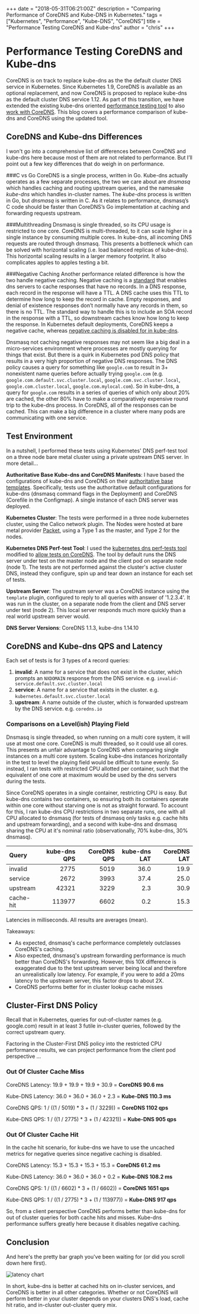 +++
date = "2018-05-31T06:21:00Z"
description = "Comparing Performance of CoreDNS and Kube-DNS in Kubernetes."
tags = ["Kubernetes", "Performance", "Kube-DNS", "CoreDNS"]
title = "Performance Testing CoreDNS and Kube-dns"
author = "chris"
+++

# Performance Testing CoreDNS and Kube-dns

CoreDNS is on track to replace kube-dns as the the default cluster DNS service in Kubernetes.  Since Kubernetes 1.9, CoreDNS is available as an optional replacement, and now CoreDNS is proposed to replace kube-dns as the default cluster DNS service 1.12. As part of this transition, we have extended the existing kube-dns oriented [performance testing tool](https://github.com/kubernetes/perf-tests/tree/master/dns) to also [work with CoreDNS](https://github.com/kubernetes/perf-tests/pull/114).  This blog covers a performance comparison of kube-dns and CoreDNS using the updated tool.


## CoreDNS and Kube-dns Differences

I won't go into a comprehensive list of differences between CoreDNS and kube-dns here because most of them are not related to performance. But I’ll point out a few key differences that do weigh in on performance.

###C vs Go
CoreDNS is a single process, written in Go. Kube-dns actually operates as a few separate processes, the two we care about are *dnsmasq* which handles caching and routing upstream queries, and the namesake *kube-dns* which handles in-cluster names.  The *kube-dns* process is written in Go, but *dnsmasq* is written in C.  As it relates to performance, dnsmasq’s C code should be faster than CoreDNS’s Go implementation at caching and forwarding requests upstream. 

###Multithreading
Dnsmasq is single threaded, so its CPU usage is restricted to one core. CoreDNS is multi-threaded, to it can scale higher in a single instance by consuming multiple cores.  In kube-dns, all incoming DNS requests are routed through dnsmasq.  This presents a bottleneck which can be solved with horizontal scaling (i.e. load balanced replicas of kube-dns).  This horizontal scaling results in a larger memory footprint. It also complicates apples to apples testing a bit.

###Negative Caching
Another performance related difference is how the two handle negative caching. Negative caching is a [standard](https://tools.ietf.org/html/rfc2308) that enables dns servers to cache responses that have no records.  In a DNS response, each record in the response will have a TTL.  A DNS cache uses this TTL to determine how long to keep the record in cache.  Empty responses, and denial of existence responses don’t normally have any records in them, so there is no TTL.  The standard way to handle this is to include an SOA record in the response with a TTL, so downstream caches know how long to keep the response.  In Kubernetes default deployments, CoreDNS keeps a negative cache, whereas [negative caching is disabled for in kube-dns](https://github.com/kubernetes/dns/issues/121).

Dnsmasq not caching negative responses may not seem like a big deal in a micro-services environment where processes are mostly querying for things that exist. But there is a quirk in Kubernetes pod DNS policy that results in a very high proportion of negative DNS responses.  The DNS policy causes a query for something like `google.com` to result in 3+ nonexistent name queries before actually trying `google.com` (e.g. `google.com.default.svc.cluster.local`, `google.com.svc.cluster.local`, `google.com.cluster.local`, `google.com.mylocal.com`). So in kube-dns, a query for `google.com` results in a series of queries of which only about 20% are cached, the other 80% have to make a comparatively expensive round trip to the kube-dns process.  In CoreDNS, all of the responses can be cached.  This can make a big difference in a cluster where many pods are communicating with one service.

## Test Environment

In a nutshell, I performed these tests using Kubernetes' DNS perf-test tool on a three node bare metal cluster using a private upstream DNS server. In more detail...

**Authoritative Base Kube-dns and CoreDNS Manifests**:  I have based the configurations of kube-dns and CoreDNS on their [authoritative base templates](https://github.com/kubernetes/kubernetes/tree/master/cluster/addons/dns).  Specifically, tests use the authoritative default configurations for kube-dns (dnsmasq command flags in the Deployment) and CoreDNS (Corefile in the Configmap). A single instance of each DNS server was deployed.

**Kubernetes Cluster**: The tests were performed in a three node kubernetes cluster, using the Calico network plugin.  The Nodes were hosted at bare metal provider [Packet](https://www.packet.net), using a Type 1 as the master, and Type 2 for the nodes.

**Kubernetes DNS Perf-test Tool**: I used the [kubernetes dns perf-tests tool](https://github.com/kubernetes/perf-tests/tree/master/dns) modified to [allow tests on CoreDNS](https://github.com/kubernetes/perf-tests/pull/114).  The tool by default runs the DNS server under test on the master node and the client pod on separate node (node 1).  The tests are not performed against the cluster's active cluster DNS, instead they configure, spin up and tear down an instance for each set of tests.

**Upstream Server**: The upstream server was a CoreDNS instance using the `template` plugin, configured to reply to all queries with answer of '1.2.3.4'.  It was run in the cluster, on a separate node from the client and DNS server under test (node 2).  This local server responds much more quickly than a real world upstream server would.

**DNS Server Versions**: CoreDNS 1.1.3, kube-dns 1.14.10


## CoreDNS and Kube-dns QPS and Latency

Each set of tests is for 3 types of `A` record queries:

1. **invalid**: A name for a service that does not exist in the cluster, which prompts an `NXDOMAIN` response from the DNS service. e.g. `invalid-service.default.svc.cluster.local`
2. **service**: A name for a service that exists in the cluster. e.g. `kubernetes.default.svc.cluster.local`
3. **upstream**: A name outside of the cluster, which is forwarded upstream by the DNS service. e.g. `coredns.io`


### Comparisons on a Level(ish) Playing Field

Dnsmasq is single threaded, so when running on a multi core system, it will use at most one core. CoreDNS is multi threaded, so it could use all cores.  This presents an unfair advantage to CoreDNS when comparing single instances on a multi core system.  Scaling kube-dns instances horizontally in the test to level the playing field would be difficult to tune evenly.  So instead, I ran tests with restricted CPU allotted per container, such that the equivalent of one core at maximum would be used by the dns servers during the tests. 

Since CoreDNS operates in a single container, restricting CPU is easy.  But kube-dns contains two containers, so ensuring both its containers operate within one core without starving one is not as straight forward.  To account for this, I ran kube-dns CPU restrictions in two separate runs, one with all CPU allocated to dnsmasq (for tests of dnsmasq only tasks e.g. cache hits and upstream forwarding), and a second with kube-dns and dnsmasq sharing the CPU at it's nominal ratio (observationally, 70% kube-dns, 30% dnsmasq).

| Query     | kube-dns QPS | CoreDNS QPS | kube-dns LAT | CoreDNS LAT |
| :---      |     ---:     |      ---:   |     ---:     |      ---:   |
| invalid   |     2775     |      5019   |     36.0     |      19.9   |
| service   |     2672     |      3993   |     37.4     |      25.0   |
| upstream  |    42321     |      3229   |      2.3     |      30.9   |
| cache-hit |   113977     |      6602   |      0.2     |      15.3   |

Latencies in milliseconds.  All results are averages (mean).

Takeaways:

* As expected, dnsmasq's cache performance completely outclasses CoreDNS's caching.
* Also expected, dnsmasq's upstream forwarding performance is much better than CoreDNS's forwarding.  However, this 10X difference is exaggerated due to the test upstream server being local and therefore an unrealistically low latency. For example, if you were to add a 20ms latency to the upstream server, this factor drops to about 2X.
* CoreDNS performs better for in cluster lookup cache misses


## Cluster-First DNS Policy

Recall that in Kubernetes, queries for out-of-cluster names (e.g. google.com) result in at least 3 futile in-cluster queries, followed by the correct upstream query.

Factoring in the Cluster-First DNS policy into the restricted CPU performance results, we can project performance from the client pod perspective ...

### Out Of Cluster Cache Miss

CoreDNS Latency: 19.9 + 19.9 + 19.9 + 30.9 =  **CoreDNS 90.6 ms**

Kube-DNS Latency: 36.0 + 36.0 + 36.0 +  2.3 = **Kube-DNS 110.3 ms**

CoreDNS QPS: 1 / ((1 / 5019) * 3 + (1 / 3229)) = **CoreDNS 1102 qps**

Kube-DNS QPS: 1 / ((1 / 2775) * 3 + (1 / 42321)) = **Kube-DNS 905 qps**

### Out Of Cluster Cache Hit

In the cache hit scenario, for kube-dns we have to use the uncached metrics for negative queries since negative caching is disabled.

CoreDNS Latency: 15.3 + 15.3 + 15.3 + 15.3 =  **CoreDNS 61.2 ms**

Kube-DNS Latency: 36.0 + 36.0 + 36.0 +  0.2 = **Kube-DNS 108.2 ms**

CoreDNS QPS: 1 / ((1 / 6602) * 3 + (1 / 6602)) = **CoreDNS 1651 qps**

Kube-DNS QPS: 1 / ((1 / 2775) * 3 + (1 / 113977)) = **Kube-DNS 917 qps**


So, from a client perspective CoreDNS performs better than kube-dns for out of cluster queries for both cache hits and misses.  Kube-dns performance suffers greatly here because it disables negative caching.

## Conclusion

And here's the pretty bar graph you've been waiting for (or did you scroll down here first).

![latency chart](/images/kubednsvcorednslatency.png)

In short, kube-dns is better at cached hits on in-cluster services, and CoreDNS is better in all other categories.  Whether or not CoreDNS will perform better in your cluster depends on your clusters DNS's load, cache hit ratio, and in-cluster out-cluster query mix.



